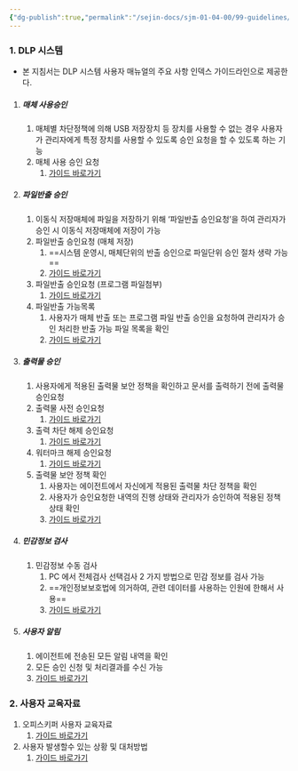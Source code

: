 ```yaml
---
{"dg-publish":true,"permalink":"/sejin-docs/sjm-01-04-00/99-guidelines/030401-dlp-guide/","title":"22.3.4.1 DLP 시스템 사용자 가이드","tags":["정보보안관리규정","보안","기술적보안","보안시스템운영","DLP가이드"],"noteIcon":"","created":"2025-04-10T08:14:47.992+09:00","updated":"2024-12-23T08:49:01.897+09:00"}
---
```


### 1. DLP 시스템
- 본 지침서는 DLP 시스템 사용자 매뉴얼의 주요 사항 인덱스 가이드라인으로 제공한다.
1. ##### 매체 사용승인
	1. 매체별 차단정책에 의해 USB 저장장치 등 장치를 사용할 수 없는 경우 사용자가 관리자에게 특정 장치를 사용할 수 있도록 승인 요청을 할 수 있도록 하는 기능
	2. 매체 사용 승인 요청
		1. [가이드 바로가기](http://211.228.165.94/Manual/web/viewer.html?file=./SJM_01_04_00/22_3_5.pdf#page=26)
2. ##### 파일반출 승인
	1. 이동식 저장매체에 파일을 저장하기 위해 ‘파일반출 승인요청’을 하여 관리자가 승인 시 이동식 저장매체에 저장이 가능
	2. 파일반출 승인요청 (매체 저장)
		1. ==시스템 운영시, 매체단위의 반출 승인으로 파일단위 승인 절차 생략 가능==
		2. [가이드 바로가기](http://211.228.165.94/Manual/web/viewer.html?file=./SJM_01_04_00/22_3_5.pdf#page=29)
	3. 파일반출 승인요청 (프로그램 파일첨부)
		1. [가이드 바로가기](http://211.228.165.94/Manual/web/viewer.html?file=./SJM_01_04_00/22_3_5.pdf#page=33)
	4. 파일반출 가능목록
		1. 사용자가 매체 반출 또는 프로그램 파일 반출 승인을 요청하여 관리자가 승인 처리한 반출 가능 파일 목록을 확인
		2. [가이드 바로가기](http://211.228.165.94/Manual/web/viewer.html?file=./SJM_01_04_00/22_3_5.pdf#page=49)
3. ##### 출력물 승인
	1. 사용자에게 적용된 출력물 보안 정책을 확인하고 문서를 출력하기 전에 출력물 승인요청
	2. 출력물 사전 승인요청
		1. [가이드 바로가기](http://211.228.165.94/Manual/web/viewer.html?file=./SJM_01_04_00/22_3_5.pdf#page=42)
	3. 출력 차단 해제 승인요청
		1. [가이드 바로가기](http://211.228.165.94/Manual/web/viewer.html?file=./SJM_01_04_00/22_3_5.pdf#page=44)
	4. 워터마크 해제 승인요청
		1. [가이드 바로가기](http://211.228.165.94/Manual/web/viewer.html?file=./SJM_01_04_00/22_3_5.pdf#page=45)
	5. 출력물 보안 정책 확인
		1. 사용자는 에이전트에서 자신에게 적용된 출력물 차단 정책을 확인
		2. 사용자가 승인요청한 내역의 진행 상태와 관리자가 승인하여 적용된 정책 상태 확인
		3. [가이드 바로가기](http://211.228.165.94/Manual/web/viewer.html?file=./SJM_01_04_00/22_3_5.pdf#page=51)
4. ##### 민감정보 검사
	1. 민감정보 수동 검사
		1. PC 에서 전체검사 선택검사 2 가지 방법으로 민감 정보를 검사 가능
		2. ==개인정보보호법에 의거하여, 관련 데이터를 사용하는 인원에 한해서 사용==
		3. [가이드 바로가기](http://211.228.165.94/Manual/web/viewer.html?file=./SJM_01_04_00/22_3_5.pdf#page=10)
5. ##### 사용자 알림
	1. 에이전트에 전송된 모든 알림 내역을 확인
	2. 모든 승인 신청 및 처리결과를 수신 가능
	3. [가이드 바로가기](http://211.228.165.94/Manual/web/viewer.html?file=./SJM_01_04_00/22_3_5.pdf#page=8)

### 2. 사용자 교육자료
1. 오피스키퍼 사용자 교육자료
	1. [가이드 바로가기](http://211.228.165.94/Manual/web/viewer.html?file=./SJM_01_04_00/22_3_4.pdf#page=1)
2. 사용자 발생할수 있는 상황 및 대처방법
	1. [가이드 바로가기](http://211.228.165.94/Manual/web/viewer.html?file=./SJM_01_04_00/22_3_4.pdf#page=4)





